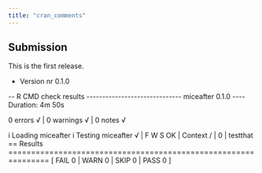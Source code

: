 ```yaml
---
title: "cran_comments"
---
```


## Submission

This is the first release.
* Version nr 0.1.0

-- R CMD check results ------------------------------ miceafter 0.1.0 ----
Duration: 4m 50s

0 errors √ | 0 warnings √ | 0 notes √

i Loading miceafter
i Testing miceafter
√ | F W S  OK | Context
/ |         0 | testthat                                                  
== Results ===============================================================
[ FAIL 0 | WARN 0 | SKIP 0 | PASS 0 ]

